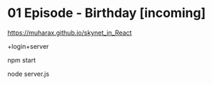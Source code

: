 # 01 Episode - Birthday [incoming]

https://muharax.github.io/skynet_in_React

+login+server

npm start

node server.js
